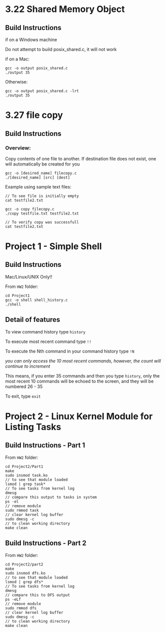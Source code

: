 # 3.22 Shared Memory Object
## Build Instructions
if on a Windows machine

Do not attempt to build posix_shared.c, it will not work


if on a Mac:
```
gcc -o output posix_shared.c
./output 35

```
Otherwise:

```
gcc -o output posix_shared.c -lrt
./output 35
```
# 3.27 file copy
## Build Instructions

### Overview:
Copy contents of one file to another. If destination file does not exist, one will automatically be created for you

```
gcc -o [desired_name] filecopy.c
./[desired_name] [src] [dest]

```

Example using sample text files:

```
// To see file is initially empty
cat testfile2.txt

gcc -o copy filecopy.c
./copy testfile.txt testfile2.txt

// To verify copy was successfull
cat testfile2.txt
```

# Project 1 - Simple Shell
## Build Instructions
Mac/Linux/UNIX Only!!

From `HW2` folder:

```
cd Project1
gcc -o shell shell_history.c
./shell

```
## Detail of features

To view command history type `history`

To execute most recent command type `!!`

To execute the Nth command in your command history type `!N`

*you can only access the 10 most recent commands, however, the count will continue to increment*

This means, if you enter 35 commands and then you type `history`, only the most recent 10 commands will be echoed to the screen, and they will be numbered 26 - 35

To exit, type `exit`

# Project 2 - Linux Kernel Module for Listing Tasks
## Build Instructions - Part 1

From `HW2` folder:

```
cd Project2/Part1
make
sudo insmod task.ko
// to see that module loaded
lsmod | grep task*
// To see tasks from kernel log
dmesg
// compare this output to tasks in system
ps -el
// remove module
sudo rmmod task
// clear kernel log buffer
sudo dmesg -c
// to clean working directory
make clean
```
## Build Instructions - Part 2

From `HW2` folder:

```
cd Project2/part2
make
sudo insmod dfs.ko
// to see that module loaded
lsmod | grep dfs*
// To see tasks from kernel log
dmesg
// compare this to DFS output 
ps -eLf
// remove module
sudo rmmod dfs
// clear kernel log buffer
sudo dmesg -c
// to clean working directory
make clean
```
